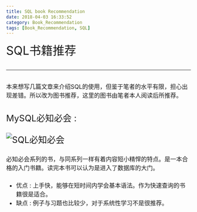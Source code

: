 ```yaml
---
title: SQL book Recommendation
date: 2018-04-03 16:33:52
category: Book_Recommendation
tags: [Book_Recommendation, SQL]
---
```

<font size=6>SQL书籍推荐
<!--more-->

---
<font size=3>本来想写几篇文章来介绍SQL的使用，但鉴于笔者的水平有限，担心出现差错。所以改为图书推荐，这里的图书由笔者本人阅读后所推荐。

<font size=5>MySQL必知必会 : 

![SQL必知必会](https://winteryangwt-1256492362.cos.ap-chengdu.myqcloud.com/%E5%9B%BE%E4%B9%A6%E6%8E%A8%E8%8D%90/MySQL%E5%BF%85%E7%9F%A5%E5%BF%85%E4%BC%9A.jpg)

<font size=3>必知必会系列的书，与同系列一样有着内容短小精悍的特点。是一本合格的入门书籍。读完本书可以认为是进入了数据库的大门。
- 优点 : 上手快，能够在短时间内学会基本语法。作为快速查询的书籍很是适合。
- 缺点 : 例子与习题也比较少，对于系统性学习不是很推荐。
<br/>
